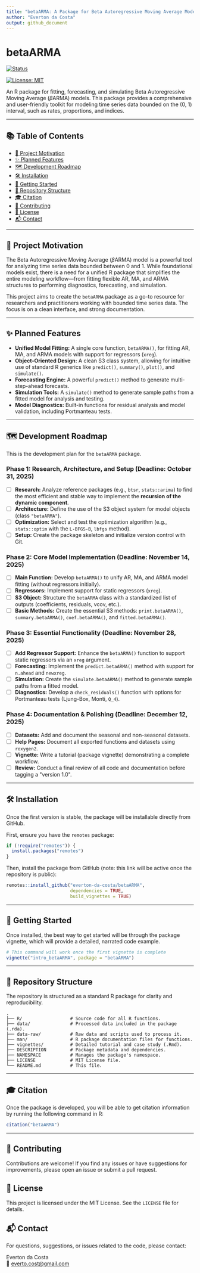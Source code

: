 ```yaml
---
title: "betaARMA: A Package for Beta Autoregressive Moving Average Models"
author: "Everton da Costa"
output: github_document
---
```


# betaARMA

[![Status](https://img.shields.io/badge/Status-In_Development-blue.svg)](https://github.com/Everton-da-Costa/betaARMA)

[![License: MIT](https://img.shields.io/badge/License-MIT-yellow.svg)](https://opensource.org/licenses/MIT)

An R package for fitting, forecasting, and simulating Beta Autoregressive Moving Average $(\beta\text{ARMA})$ models. This package provides a comprehensive and user-friendly toolkit for modeling time series data bounded on the (0, 1) interval, such as rates, proportions, and indices.

---

## 📚 Table of Contents

- [🎯 Project Motivation](#-project-motivation)
- [✨ Planned Features](#-planned-features)
- [🗺️ Development Roadmap](#️-development-roadmap)
- [🛠️ Installation](#️-installation)
- [🚀 Getting Started](#-getting-started)
- [📂 Repository Structure](#-repository-structure)
- [🎓 Citation](#-citation)
- [🤝 Contributing](#-contributing)
- [📄 License](#-license)
- [📬 Contact](#-contact)

---

## 🎯 Project Motivation

The Beta Autoregressive Moving Average $(\beta\text{ARMA})$ model is a powerful tool for analyzing time series data bounded between 0 and 1. While foundational models exist, there is a need for a unified R package that simplifies the entire modeling workflow—from fitting flexible AR, MA, and ARMA structures to performing diagnostics, forecasting, and simulation.

This project aims to create the `betaARMA` package as a go-to resource for researchers and practitioners working with bounded time series data. The focus is on a clean interface, and strong documentation.

---

## ✨ Planned Features

* **Unified Model Fitting:** A single core function, `betaARMA()`, for fitting AR, MA, and ARMA models with support for regressors (`xreg`).
* **Object-Oriented Design:** A clean S3 class system, allowing for intuitive use of standard R generics like `predict()`, `summary()`, `plot()`, and `simulate()`.
* **Forecasting Engine:** A powerful `predict()` method to generate multi-step-ahead forecasts.
* **Simulation Tools:** A `simulate()` method to generate sample paths from a fitted model for analysis and testing.
* **Model Diagnostics:** Built-in functions for residual analysis and model validation, including Portmanteau tests.

---

## 🗺️ Development Roadmap

This is the development plan for the `betaARMA` package.

### Phase 1: Research, Architecture, and Setup (Deadline: October 31, 2025)
- [ ] **Research:** Analyze reference packages (e.g., `btsr`, `stats::arima`) to find the most efficient and stable way to implement the **recursion of the dynamic component**.
- [ ] **Architecture:** Define the use of the S3 object system for model objects (class `"betaARMA"`).
- [ ] **Optimization:** Select and test the optimization algorithm (e.g., `stats::optim` with the `L-BFGS-B`, `lbfgs` method).
- [ ] **Setup:** Create the package skeleton and initialize version control with Git.

### Phase 2: Core Model Implementation (Deadline: November 14, 2025)
- [ ] **Main Function:** Develop `betaARMA()` to unify AR, MA, and ARMA model fitting (without regressors initially).
- [ ] **Regressors:** Implement support for static regressors (`xreg`).
- [ ] **S3 Object:** Structure the `betaARMA` class with a standardized list of outputs (coefficients, residuals, vcov, etc.).
- [ ] **Basic Methods:** Create the essential S3 methods: `print.betaARMA()`, `summary.betaARMA()`, `coef.betaARMA()`, and `fitted.betaARMA()`.

### Phase 3: Essential Functionality (Deadline: November 28, 2025)
- [ ] **Add Regressor Support:** Enhance the `betaARMA()` function to support static regressors via an `xreg` argument.
- [ ] **Forecasting:** Implement the `predict.betaARMA()` method with support for `n.ahead` and `newxreg`.
- [ ] **Simulation:** Create the `simulate.betaARMA()` method to generate sample paths from a fitted model.
- [ ] **Diagnostics:** Develop a `check_residuals()` function with options for Portmanteau tests (Ljung-Box, Monti, `Q_4`).

### Phase 4: Documentation & Polishing (Deadline: December 12, 2025)
- [ ] **Datasets:** Add and document the seasonal and non-seasonal datasets.
- [ ] **Help Pages:** Document all exported functions and datasets using `roxygen2`.
- [ ] **Vignette:** Write a tutorial (package vignette) demonstrating a complete workflow.
- [ ] **Review:** Conduct a final review of all code and documentation before tagging a "version 1.0".

---

## 🛠️ Installation
Once the first version is stable, the package will be installable directly from GitHub.

First, ensure you have the `remotes` package:
```R
if (!require("remotes")) {
  install.packages("remotes")
}
```

Then, install the package from GitHub (note: this link will be active once the repository is public):
```R
remotes::install_github("everton-da-costa/betaARMA", 
                        dependencies = TRUE,
                        build_vignettes = TRUE)
```

---

## 🚀 Getting Started

Once installed, the best way to get started will be through the package vignette, which will provide a detailed, narrated code example.

```R
# This command will work once the first vignette is complete
vignette("intro_betaARMA", package = "betaARMA")
```

---

## 📂 Repository Structure

The repository is structured as a standard R package for clarity and reproducibility.

```plaintext
.
├── R/                  # Source code for all R functions.
├── data/               # Processed data included in the package (.rda).
├── data-raw/           # Raw data and scripts used to process it.
├── man/                # R package documentation files for functions.
├── vignettes/          # Detailed tutorial and case study (.Rmd).
├── DESCRIPTION         # Package metadata and dependencies.
├── NAMESPACE           # Manages the package's namespace.
├── LICENSE             # MIT License file.
└── README.md           # This file.
```

---

## 🎓 Citation

Once the package is developed, you will be able to get citation information by running the following command in R:
```R
citation("betaARMA")
```

---

## 🤝 Contributing
Contributions are welcome! If you find any issues or have suggestions for improvements, please open an issue or submit a pull request.

## 📄 License
This project is licensed under the MIT License. See the `LICENSE` file for details.

## 📬 Contact
For questions, suggestions, or issues related to the code, please contact:

Everton da Costa  
📧 everto.cost@gmail.com
